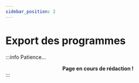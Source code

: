 ```yaml
---
sidebar_position: 2
---
```


# Export des programmes

:::info Patience...
**<center>Page en cours de rédaction !</center>**
:::
